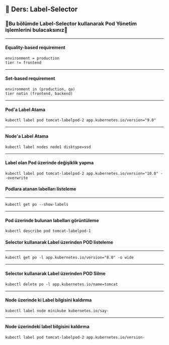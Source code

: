 ## 🧑 Ders: Label-Selector

### 📗Bu bölümde Label-Selector kullanarak Pod Yönetim işlemlerini bulacaksınız📗

***
#### Equality-based requirement
```
environment = production
tier != frontend
```
***
#### Set-based requirement
```
environment in (production, qa)
tier notin (frontend, backend)
```
***
#### Pod'a Label Atama
```
kubectl label pod tomcat-labelpod-2 app.kubernetes.io/version="9.0" 
```
***
#### Node'a Label Atama
```
kubectl label nodes node1 disktype=ssd
```
***
#### Label olan Pod üzerinde değişiklik yapma
```
kubectl label pod tomcat-labelpod-2 app.kubernetes.io/version="10.0" --overwrite
```
#### Podlara atanan labelları listeleme
***
```
kubectl get po --show-labels
```
***
#### Pod üzerinde bulunan labelları görüntüleme
```
kubectl describe pod tomcat-labelpod-1
```
#### Selector kullanarak Label üzerinden POD listeleme 
***
```
kubectl get po -l app.kubernetes.io/version="8.0" -o wide
```
***
#### Selector kullanarak Label üzerinden POD Silme
```
kubectl delete po -l app.kubernetes.io/name=tomcat
```
***
#### Node üzerinde ki Label bilgisini kaldırma
```
kubectl label node minikube kubernetes.io/say-
```
***
#### Node üzerindeki label bilgisini kaldırma
```
kubectl label pod tomcat-labelpod-2 app.kubernetes.io/version-
```


